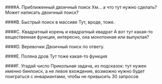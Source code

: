 ####A. Приближенный двоичный поиск
Хм... а что тут нужно сделать? Может написать двоичный поиск?

####B. Быстрый поиск в массиве
Тут, вроде, тоже.

####C. Квадратный корень и квадратный квадрат
А вот тут какая-то вещественная функция, интересно, она монотонная или выпуклая?

####D. Веревочки
Двоичный поиск по ответу.

####E. Поляна дров
Тут тоже какая-то функция

####F. Угадай число
Прикольная задача, из подсказок: тут нужен именно бинпоиск, а не левое вхождение, возможно нужно будет поиграться с инвариантами, чтобы не привысить 30 запросов
